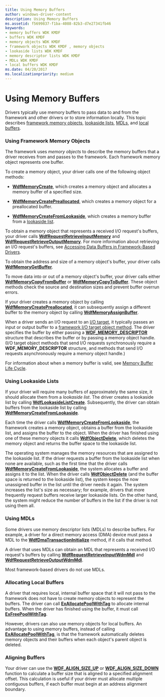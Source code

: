 ```yaml
---
title: Using Memory Buffers
author: windows-driver-content
description: Using Memory Buffers
ms.assetid: f5699837-f1ba-4088-82b3-d7e27341fb46
keywords:
- memory buffers WDK KMDF
- buffers WDK KMDF
- memory objects WDK KMDF
- framework objects WDK KMDF , memory objects
- lookaside lists WDK KMDF
- memory descriptor lists WDK KMDF
- MDLs WDK KMDF
- local buffers WDK KMDF
ms.date: 04/20/2017
ms.localizationpriority: medium
---
```


# Using Memory Buffers





Drivers typically use memory buffers to pass data to and from the framework and other drivers or to store information locally. This topic describes [framework memory objects](#using-framework-memory-objects), [lookaside lists](#using-lookaside-lists), [MDLs](#using-mdls), and [local buffers](#allocating-local-buffers).

### <a href="" id="using-framework-memory-objects"></a> Using Framework Memory Objects

The framework uses *memory objects* to describe the memory buffers that a driver receives from and passes to the framework. Each framework memory object represents one buffer.

To create a memory object, your driver calls one of the following object methods:

-   [**WdfMemoryCreate**](https://msdn.microsoft.com/library/windows/hardware/ff548706), which creates a memory object and allocates a memory buffer of a specified size.

-   [**WdfMemoryCreatePreallocated**](https://msdn.microsoft.com/library/windows/hardware/ff548712), which creates a memory object for a preallocated buffer.

-   [**WdfMemoryCreateFromLookaside**](https://msdn.microsoft.com/library/windows/hardware/ff548709), which creates a memory buffer from a [lookaside list](#using-lookaside-lists).

To obtain a memory object that represents a received I/O request's buffers, your driver calls [**WdfRequestRetrieveInputMemory**](https://msdn.microsoft.com/library/windows/hardware/ff550015) and [**WdfRequestRetrieveOutputMemory**](https://msdn.microsoft.com/library/windows/hardware/ff550019). For more information about retrieving an I/O request's buffers, see [Accessing Data Buffers in Framework-Based Drivers](https://msdn.microsoft.com/library/windows/hardware/ff540701).

To obtain the address and size of a memory object's buffer, your driver calls [**WdfMemoryGetBuffer**](https://msdn.microsoft.com/library/windows/hardware/ff548715).

To move data into or out of a memory object's buffer, your driver calls either [**WdfMemoryCopyFromBuffer**](https://msdn.microsoft.com/library/windows/hardware/ff548701) or [**WdfMemoryCopyToBuffer**](https://msdn.microsoft.com/library/windows/hardware/ff548703). These object methods check the source and destination sizes and prevent buffer overrun errors.

If your driver creates a memory object by calling [**WdfMemoryCreatePreallocated**](https://msdn.microsoft.com/library/windows/hardware/ff548712), it can subsequently assign a different buffer to the memory object by calling [**WdfMemoryAssignBuffer**](https://msdn.microsoft.com/library/windows/hardware/ff548697).

When a driver sends an I/O request to an [I/O target](using-i-o-targets.md), it typically passes an input or output buffer to a [framework I/O target object method](https://msdn.microsoft.com/library/windows/hardware/dn265644). The driver specifies the buffer by either passing a [**WDF\_MEMORY\_DESCRIPTOR**](https://msdn.microsoft.com/library/windows/hardware/ff552392) structure that describes the buffer or by passing a memory object handle. (I/O target object methods that send I/O requests synchronously require a **WDF\_MEMORY\_DESCRIPTOR** structure, and methods that send I/O requests asynchronously require a memory object handle.)

For information about when a memory buffer is valid, see [Memory Buffer Life Cycle](memory-buffer-life-cycle.md).

### <a href="" id="using-lookaside-lists"></a> Using Lookaside Lists

If your driver will require many buffers of approximately the same size, it should allocate them from a *lookaside list*. The driver creates a lookaside list by calling [**WdfLookasideListCreate**](https://msdn.microsoft.com/library/windows/hardware/ff548694). Subsequently, the driver can obtain buffers from the lookaside list by calling [**WdfMemoryCreateFromLookaside**](https://msdn.microsoft.com/library/windows/hardware/ff548709).

Each time the driver calls [**WdfMemoryCreateFromLookaside**](https://msdn.microsoft.com/library/windows/hardware/ff548709), the framework creates a memory object, obtains a buffer from the lookaside list, and assigns the buffer to the object. When the driver has finished using one of these memory objects it calls [**WdfObjectDelete**](https://msdn.microsoft.com/library/windows/hardware/ff548734), which deletes the memory object and returns the buffer space to the lookaside list.

The operating system manages the memory resources that are assigned to the lookaside list. If the driver requests a buffer from the lookaside list when none are available, such as the first time that the driver calls [**WdfMemoryCreateFromLookaside**](https://msdn.microsoft.com/library/windows/hardware/ff548709), the system allocates a buffer and assigns it to the list. When the driver calls [**WdfObjectDelete**](https://msdn.microsoft.com/library/windows/hardware/ff548734) (and the buffer space is returned to the lookaside list), the system keeps the now unassigned buffer in the list until the driver needs it again. The system increases the list's size as necessary; for example, drivers that more frequently request buffers receive larger lookaside lists. On the other hand, the system might reduce the number of buffers in the list if the driver is not using them all.

### <a href="" id="using-mdls"></a> Using MDLs

Some drivers use memory descriptor lists (MDLs) to describe buffers. For example, a driver for a direct memory access (DMA) device must pass a MDL to the [**WdfDmaTransactionInitialize**](https://msdn.microsoft.com/library/windows/hardware/ff547099) method, if it calls that method.

A driver that uses MDLs can obtain an MDL that represents a received I/O request's buffers by calling [**WdfRequestRetrieveInputWdmMdl**](https://msdn.microsoft.com/library/windows/hardware/ff550016) and [**WdfRequestRetrieveOutputWdmMdl**](https://msdn.microsoft.com/library/windows/hardware/ff550021).

Most framework-based drivers do not use MDLs.

### <a href="" id="allocating-local-buffers"></a> Allocating Local Buffers

A driver that requires local, internal buffer space that it will not pass to the framework does not have to create memory objects to represent the buffers. The driver can call [**ExAllocatePoolWithTag**](https://msdn.microsoft.com/library/windows/hardware/ff544520) to allocate internal buffers. When the driver has finished using the buffer, it must call [**ExFreePoolWithTag**](https://msdn.microsoft.com/library/windows/hardware/ff544593).

However, drivers can also use memory objects for local buffers. An advantage to using memory buffers, instead of calling [**ExAllocatePoolWithTag**](https://msdn.microsoft.com/library/windows/hardware/ff544520), is that the framework automatically deletes memory objects and their buffers when each object's parent object is deleted.

### Aligning Buffers

Your driver can use the [**WDF\_ALIGN\_SIZE\_UP**](https://msdn.microsoft.com/library/windows/hardware/ff551217) or [**WDF\_ALIGN\_SIZE\_DOWN**](https://msdn.microsoft.com/library/windows/hardware/ff551214) function to calculate a buffer size that is aligned to a specified alignment offset. This calculation is useful if your driver must allocate multiple contiguous buffers, if each buffer must begin at an address alignment boundary.

 

 





